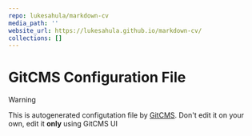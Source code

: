 ```yaml
---
repo: lukesahula/markdown-cv
media_path: ''
website_url: https://lukesahula.github.io/markdown-cv/
collections: []
---
```

# GitCMS Configuration File
> [!WARNING]
> This is autogenerated configutation file by [GitCMS](https://gitcms.blog). Don't edit it on your own, edit it **only** using GitCMS UI
